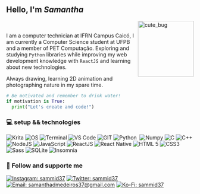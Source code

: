 ## Hello, I'm *Samantha*
<div style="display: inline_block">
  <img align="right" alt="cute_bug" title="gif made by leigh ellexson, i'll update my own gif someday :D" height="150" src="https://media1.giphy.com/media/xNUSNWfLW392ecbSfR/giphy.gif">
  <br>
  <p style="align:left">
    I am a computer technician at IFRN Campus Caicó, I am currently a Computer Science student at UFPB and a member of PET Computação. Exploring and studying <code>Python</code> libraries while improving my web development knowledge with <code>ReactJS</code> and learning about new technologies. 
  </p>
  <p>Always drawing, learning 2D animation and photographing nature in my spare time.</p>
</div>


```python
# Be motivated and remember to drink water!
if motivation is True:
  print("Let's create and code!")
```

### 💻 setup && technologies

<img src="https://img.shields.io/badge/Krita-eb6f92?style=flat&logo=Krita&logoColor=e0def4" alt="Krita"/> <img src="https://img.shields.io/badge/Ubuntu-191724?style=flat&logo=ubuntu&logoColor=e0def4" alt="OS"/> <!-- <img src="https://img.shields.io/badge/Pop!_OS-191724?style=flat&logo=Pop!_OS&logoColor=e0def4" alt="OS Dec/2021"/> --> <img src="https://img.shields.io/badge/GNU%20Bash-191724?style=flat&logo=GNU%20Bash&logoColor=e0def4" alt="Terminal"/> <img src="https://img.shields.io/badge/Visual_Studio_Code-eb6f92?style=flat&logo=visual%20studio%20code&logoColor=e0def4" alt="VS Code"/> <img src="https://img.shields.io/badge/Git-f6c177?style=flat&logo=git&logoColor=26233a" alt="GIT"/> <img src="https://img.shields.io/badge/Python-26233a?style=flat&logo=python&logoColor=e0def4" alt="Python"/> <img src="https://img.shields.io/badge/Pandas-6e6a86?style=flat&logo=pandas&logoColor=e0def4" alt=""/> <img src="https://img.shields.io/badge/Numpy-6e6a86?style=flat&logo=numpy&logoColor=e0def4" alt="Numpy"/> <img src="https://img.shields.io/badge/C-26233a?style=flat&logo=c&logoColor=e0def4" alt="C"/> <img src="https://img.shields.io/badge/C%2B%2B-26233a?style=flat&logo=c%2B%2B&logoColor=e0def4" alt="C++"/> <img src="https://img.shields.io/badge/Node.js-31748f?style=flat&logo=nodedotjs&logoColor=e0def4" alt="NodeJS"/> <!--<img src="https://img.shields.io/badge/Deno-31748f?style=flat&logo=deno&logoColor=e0def4" alt="DenoJS"/> --> <img src="https://img.shields.io/badge/JavaScript-26233a?style=flat&logo=javascript&logoColor=e0def4" alt="JavaScript"/> <img src="https://img.shields.io/badge/React-3e8fb0?style=flat&logo=react&logoColor=e0def4" alt="ReactJS"/> <img src="https://img.shields.io/badge/React_Native-3e8fb0?style=flat&logo=react&logoColor=e0def4" alt="React Native"/> <!--<img src="https://img.shields.io/badge/TypeScript-26233a?style=flat&logo=typescript&logoColor=e0def4" alt="TypeScript"/>--> <img src="https://img.shields.io/badge/HTML5-26233a?style=flat&logo=html5&logoColor=e0def4" alt="HTML 5"/> <img src="https://img.shields.io/badge/CSS3-26233a?style=flat&logo=css3&logoColor=e0def4" alt="CSS3"/> <img src="https://img.shields.io/badge/Sass-ebbcba?style=flat&logo=sass&logoColor=191724" alt="Sass"/> <img src="https://img.shields.io/badge/SQLite-26233a?style=flat&logo=sqlite&logoColor=e0def4" alt="SQLite"/> <img src="https://img.shields.io/badge/Insomnia-3e8fb0?style=flat&logo=Insomnia&logoColor=e0def4" alt="Insomnia"/> <!--<img src="https://img.shields.io/badge/PHP-26233a?style=flat&logo=php&logoColor=e0def4" alt="PHP"/> <img src="https://img.shields.io/badge/MySQL-00000F?style=flat&logo=mysql&logoColor=e0def4" alt="MySQL"/> <img src="https://img.shields.io/badge/Laravel-3e8fb0?style=flat&logo=laravel&logoColor=e0def4" alt="Laravel"/> <img src="" alt=""/> <img src="" alt=""/>-->

### 🥰 Follow and supporte me
[![Instagram: sammid37](https://img.shields.io/badge/Instagram-E4405F?flat&logo=instagram&logoColor=white)](https://www.instagram.com/sammid37/)
[![Twitter: sammid37](https://img.shields.io/badge/-Twitter-424B54.svg?style=flat&logo=twitter&logoColor=FFFFFF&color=009FFD)](https://twitter.com/sammid37)
[![Email: samanthadmedeiros37@gmail.com](https://img.shields.io/badge/-Mail-D14836?style=flat&logo=Gmail&logoColor=white&link=mailto:samanthadmedeiros37@gmail.com)](mailto:samanthadmedeiros37@gmail.com)
[![Ko-Fi: sammid37](https://img.shields.io/badge/Ko--fi-F16061?style=flat&logo=ko-fi&logoColor=white)](https://ko-fi.com/sammid37)

